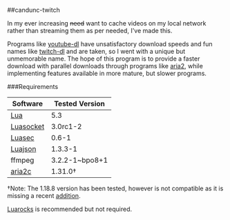 ##candunc-twitch

In my ever increasing ~~need~~ want to cache videos on my local network rather than streaming them as per needed, I've made this.

Programs like [youtube-dl](https://github.com/rg3/youtube-dl/) have unsatisfactory download speeds and fun names like [twitch-dl](https://github.com/timothyb89/twitch-dl) and are taken, so I went with a unique but unmemorable name. The hope of this program is to provide a faster download with parallel downloads through programs like [aria2](https://aria2.github.io/), while implementing features available in more mature, but slower programs.

###Requirements

| Software | Tested Version |
|----------|----------------|
| [Lua](http://www.lua.org/) | 5.3 |
| [Luasocket](http://w3.impa.br/~diego/software/luasocket/) | 3.0rc1-2 |
| [Luasec](https://github.com/brunoos/luasec) | 0.6-1 |
| [Luajson](https://github.com/harningt/luajson) | 1.3.3-1 |
| ffmpeg | 3.2.2-1~bpo8+1 |
| [aria2c](https://github.com/aria2/aria2) | 1.31.0† |

†Note: The 1.18.8 version has been tested, however is not compatible as it is missing a recent [addition](https://github.com/aria2/aria2/issues/639).

[Luarocks](https://luarocks.org/) is recommended but not required.
